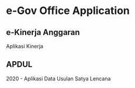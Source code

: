 # e-Gov Office Application

## e-Kinerja Anggaran
Aplikasi Kinerja

## APDUL
2020 - Aplikasi Data Usulan Satya Lencana